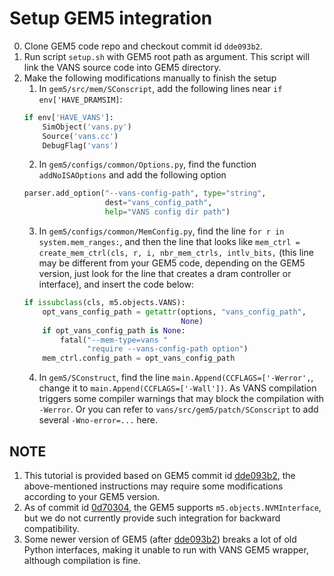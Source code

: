 # Setup GEM5 integration

0. Clone GEM5 code repo and checkout commit id `dde093b2`.
1. Run script `setup.sh` with GEM5 root path as argument. This script will link the VANS source code into GEM5
   directory.
2. Make the following modifications manually to finish the setup
    1. In `gem5/src/mem/SConscript`, add the following lines near `if env['HAVE_DRAMSIM]`:
    ```Python
    if env['HAVE_VANS']:
        SimObject('vans.py')
        Source('vans.cc')
        DebugFlag('vans')
    ```
    2. In `gem5/configs/common/Options.py`, find the function `addNoISAOptions` and add the following option
    ```Python
    parser.add_option("--vans-config-path", type="string",
                      dest="vans_config_path",
                      help="VANS config dir path")
    ```
    3. In `gem5/configs/common/MemConfig.py`, find the line `for r in system.mem_ranges:`, and then the line that looks
       like `mem_ctrl = create_mem_ctrl(cls, r, i, nbr_mem_ctrls, intlv_bits,` (this line may be different from your
       GEM5 code, depending on the GEM5 version, just look for the line that creates a dram controller or interface),
       and insert the code below:
    ```Python
    if issubclass(cls, m5.objects.VANS):
        opt_vans_config_path = getattr(options, "vans_config_path",
                                       None)
        if opt_vans_config_path is None:
            fatal("--mem-type=vans "
                  "require --vans-config-path option")
        mem_ctrl.config_path = opt_vans_config_path
    ```
    4. In `gem5/SConstruct`, find the line `main.Append(CCFLAGS=['-Werror',`, change it
       to `main.Append(CCFLAGS=['-Wall'])`. As VANS compilation triggers some compiler warnings that may block the
       compilation with `-Werror`. Or you can refer to `vans/src/gem5/patch/SConscript` to add several `-Wno-error=...`
       here.

## NOTE

1. This tutorial is provided based on GEM5 commit id [dde093b2](https://github.com/gem5/gem5/tree/dde093b2), the
   above-mentioned instructions may require some modifications according to your GEM5 version.
2. As of commit id [0d70304](https://github.com/gem5/gem5/tree/0d703041fcd5d119012b62287695723a2955b408), the GEM5
   supports `m5.objects.NVMInterface`, but we do not currently provide such integration for backward compatibility.
3. Some newer version of GEM5 (after [dde093b2](https://github.com/gem5/gem5/tree/dde093b2)) breaks a lot of old Python
   interfaces, making it unable to run with VANS GEM5 wrapper, although compilation is fine.
